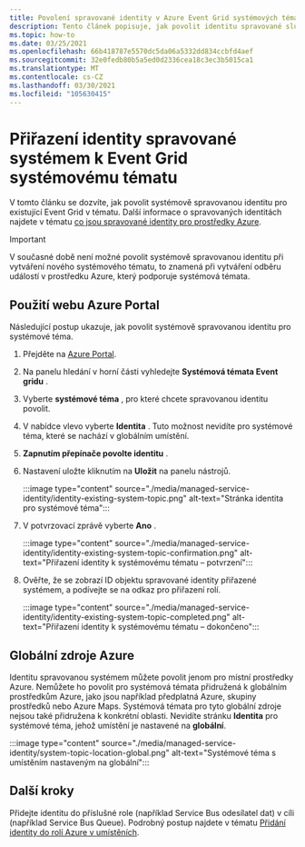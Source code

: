 ```yaml
---
title: Povolení spravované identity v Azure Event Grid systémových tématech
description: Tento článek popisuje, jak povolit identitu spravované služby pro Azure Event Grid systémové téma.
ms.topic: how-to
ms.date: 03/25/2021
ms.openlocfilehash: 66b418787e5570dc5da06a5332dd834ccbfd4aef
ms.sourcegitcommit: 32e0fedb80b5a5ed0d2336cea18c3ec3b5015ca1
ms.translationtype: MT
ms.contentlocale: cs-CZ
ms.lasthandoff: 03/30/2021
ms.locfileid: "105630415"
---
```

# <a name="assign-a-system-managed-identity-to-an-event-grid-system-topic"></a>Přiřazení identity spravované systémem k Event Grid systémovému tématu
V tomto článku se dozvíte, jak povolit systémově spravovanou identitu pro existující Event Grid v tématu. Další informace o spravovaných identitách najdete v tématu [co jsou spravované identity pro prostředky Azure](../active-directory/managed-identities-azure-resources/overview.md).  

> [!IMPORTANT]
> V současné době není možné povolit systémově spravovanou identitu při vytváření nového systémového tématu, to znamená při vytváření odběru událostí v prostředku Azure, který podporuje systémová témata. 


## <a name="use-azure-portal"></a>Použití webu Azure Portal
Následující postup ukazuje, jak povolit systémově spravovanou identitu pro systémové téma. 

1. Přejděte na [Azure Portal](https://portal.azure.com).
2. Na panelu hledání v horní části vyhledejte **Systémová témata Event gridu** .
3. Vyberte **systémové téma** , pro které chcete spravovanou identitu povolit. 
4. V nabídce vlevo vyberte **Identita** . Tuto možnost nevidíte pro systémové téma, které se nachází v globálním umístění. 
5. **Zapnutím přepínače povolte identitu** . 
1. Nastavení uložte kliknutím na **Uložit** na panelu nástrojů. 

    :::image type="content" source="./media/managed-service-identity/identity-existing-system-topic.png" alt-text="Stránka identita pro systémové téma"::: 
1. V potvrzovací zprávě vyberte **Ano** . 

    :::image type="content" source="./media/managed-service-identity/identity-existing-system-topic-confirmation.png" alt-text="Přiřazení identity k systémovému tématu – potvrzení"::: 
1. Ověřte, že se zobrazí ID objektu spravované identity přiřazené systémem, a podívejte se na odkaz pro přiřazení rolí. 

    :::image type="content" source="./media/managed-service-identity/identity-existing-system-topic-completed.png" alt-text="Přiřazení identity k systémovému tématu – dokončeno"::: 

## <a name="global-azure-sources"></a>Globální zdroje Azure
Identitu spravovanou systémem můžete povolit jenom pro místní prostředky Azure. Nemůžete ho povolit pro systémová témata přidružená k globálním prostředkům Azure, jako jsou například předplatná Azure, skupiny prostředků nebo Azure Maps. Systémová témata pro tyto globální zdroje nejsou také přidružena k konkrétní oblasti. Nevidíte stránku **Identita** pro systémové téma, jehož umístění je nastavené na **globální**. 

:::image type="content" source="./media/managed-service-identity/system-topic-location-global.png" alt-text="Systémové téma s umístěním nastaveným na globální"::: 



## <a name="next-steps"></a>Další kroky
Přidejte identitu do příslušné role (například Service Bus odesílatel dat) v cíli (například Service Bus Queue). Podrobný postup najdete v tématu [Přidání identity do rolí Azure v umístěních](add-identity-roles.md). 